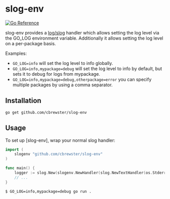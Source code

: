 # slog-env

[![Go Reference](https://pkg.go.dev/badge/github.com/cbrewster/slog-env.svg)](https://pkg.go.dev/github.com/cbrewster/slog-env)

slog-env provides a [log/slog](https://pkg.go.dev/log/slog) handler which allows setting the log level
via the GO_LOG environment variable. Additionally it allows setting the log level on a per-package basis.

Examples:
  - `GO_LOG=info` will set the log level to info globally.
  - `GO_LOG=info,mypackage=debug` will set the log level to info by default, but sets it to debug for logs from mypackage.
  - `GO_LOG=info,mypackage=debug,otherpackage=error` you can specify multiple packages by using a comma separator.

## Installation

```
go get github.com/cbrewster/slog-env
```

## Usage

To set up [slog-env], wrap your normal slog handler:

```go
import (
    slogenv "github.com/cbrewster/slog-env"
)

func main() {
    logger := slog.New(slogenv.NewHandler(slog.NewTextHandler(os.Stderr, nil)))
    // ...
}
```

```bash
$ GO_LOG=info,mypackage=debug go run .
```
